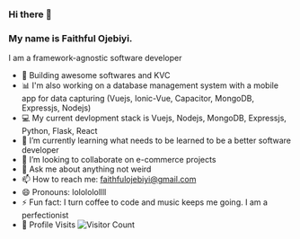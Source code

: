 ### Hi there 👋
### My name is Faithful Ojebiyi. 
I am a framework-agnostic software developer
<!--
**faithfulojebiyi/faithfulojebiyi** is a ✨ _special_ ✨ repository because its `README.md` (this file) appears on your GitHub profile.
Here are some ideas to get you started:
-->

- 🔭 Building awesome softwares and KVC
- :bar_chart: I'm also working on a database management system with a mobile app for data capturing (Vuejs, Ionic-Vue, Capacitor, MongoDB, Expressjs, Nodejs)
- :computer: My current devlopment stack is Vuejs, Nodejs, MongoDB, Expressjs, Python, Flask, React
- 🌱 I’m currently learning what needs to be learned to be a better software developer
- 👯 I’m looking to collaborate on e-commerce projects
- 💬 Ask me about anything not weird
- 📫 How to reach me: [faithfulojebiyi@gmail.com](mailto:faithfulojebiyi@gmail.com)
- 😄 Pronouns: lolololollll
- ⚡ Fun fact: I turn coffee to code and music keeps me going. I am a perfectionist
- :busstop: Profile Visits ![Visitor Count](https://profile-counter.glitch.me/faithfulojebiyi/count.svg)
